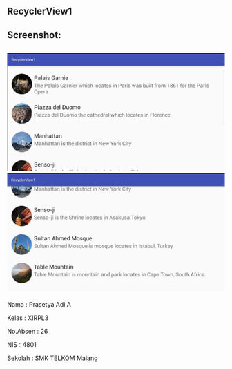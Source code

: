 RecyclerView1
-------------------------------------------------------------------------------
Screenshot:
--------------------------------------------------------------------------------
![](https://github.com/Isolasim4n/RecyclerView1/blob/master/RecyclerView1-a.JPG)
![](https://github.com/Isolasim4n/RecyclerView1/blob/master/RecyclerView1-b.JPG)
--------------------------------------------------------------------------------
Nama      : Prasetya Adi A 

Kelas     : XIRPL3 

No.Absen  : 26

NIS       : 4801 

Sekolah   : SMK TELKOM Malang
